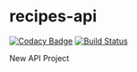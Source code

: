 # recipes-api
[![Codacy Badge](https://api.codacy.com/project/badge/Grade/d624d5167d85413285d4a070aeccbfae)](https://app.codacy.com/app/gabumoh/recipes-api?utm_source=github.com&utm_medium=referral&utm_content=gabumoh/recipes-api&utm_campaign=Badge_Grade_Dashboard)
[![Build Status](https://travis-ci.com/gabumoh/recipes-api.svg?branch=master)](https://travis-ci.com/gabumoh/recipes-api)

New API Project
